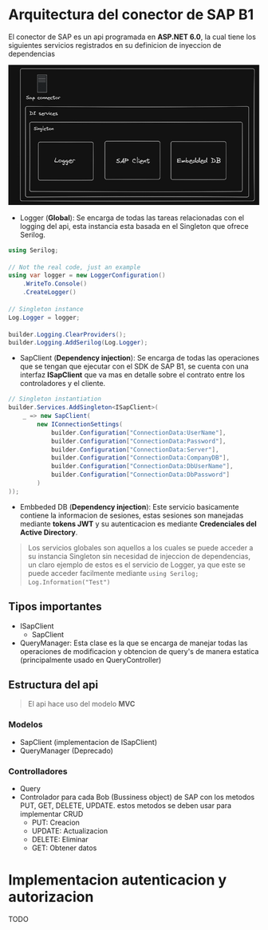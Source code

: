 # Arquitectura del conector de SAP B1

El conector de SAP es un api programada en **ASP.NET 6.0**, la cual tiene los siguientes servicios registrados en su definicion de inyeccion de dependencias

![diagrama](../assets/architecture_diagram.png)

- Logger (**Global**): Se encarga de todas las tareas relacionadas con el logging del api, esta instancia esta basada en el Singleton que ofrece Serilog.

```cs
using Serilog;

// Not the real code, just an example
using var logger = new LoggerConfiguration()
    .WriteTo.Console()
    .CreateLogger()

// Singleton instance
Log.Logger = logger;

builder.Logging.ClearProviders();
builder.Logging.AddSerilog(Log.Logger);
```

- SapClient (**Dependency injection**): Se encarga de todas las operaciones que se tengan que ejecutar con el SDK de SAP B1, se cuenta con una interfaz **ISapClient** que va mas en detalle sobre el contrato entre los controladores y el cliente.

```cs
// Singleton instantiation
builder.Services.AddSingleton<ISapClient>(
    _ => new SapClient(
        new IConnectionSettings(
            builder.Configuration["ConnectionData:UserName"],
            builder.Configuration["ConnectionData:Password"],
            builder.Configuration["ConnectionData:Server"],
            builder.Configuration["ConnectionData:CompanyDB"],
            builder.Configuration["ConnectionData:DbUserName"],
            builder.Configuration["ConnectionData:DbPassword"]
        )
));
```

- Embbeded DB (**Dependency injection**): Este servicio basicamente contiene la informacion de sesiones, estas sesiones son manejadas mediante **tokens JWT** y su autenticacion es mediante **Credenciales del Active Directory**.

> Los servicios globales son aquellos a los cuales se puede acceder a su instancia Singleton sin necesidad de injeccion de dependencias, un claro ejemplo de estos es el servicio de Logger, ya que este se puede acceder facilmente mediante `using Serilog; Log.Information("Test")`

## Tipos importantes

- ISapClient
    - SapClient
- QueryManager: Esta clase es la que se encarga de manejar todas las operaciones de modificacion y obtencion de query's de manera estatica (principalmente usado en QueryController)

## Estructura del api

> El api hace uso del modelo **MVC**

### Modelos

- SapClient (implementacion de ISapClient)
- QueryManager (Deprecado)

### Controlladores

- Query
- Controlador para cada Bob (Bussiness object) de SAP con los metodos PUT, GET, DELETE, UPDATE. estos metodos se deben usar para implementar CRUD
    - PUT: Creacion
    - UPDATE: Actualizacion
    - DELETE: Eliminar
    - GET: Obtener datos

# Implementacion autenticacion y autorizacion

TODO


